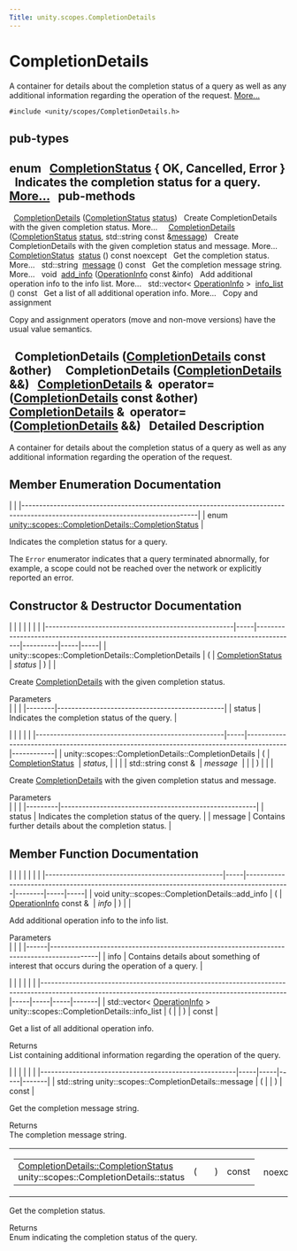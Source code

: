 ```yaml
---
Title: unity.scopes.CompletionDetails
---
```

        
CompletionDetails
=================

A container for details about the completion status of a query as well as any additional information regarding the operation of the request. [More...](#details)

`#include <unity/scopes/CompletionDetails.h>`

pub-types
-----------------------------------------

enum  
<a href="#a38cbf8502d92a411d1c6ac5d1bd6ee1c">CompletionStatus</a> { **OK**, **Cancelled**, **Error** }
 
Indicates the completion status for a query. [More...](#a38cbf8502d92a411d1c6ac5d1bd6ee1c)
 
pub-methods
------------------------------------------------------

 
<a href="#a7d7e63b4ef6a1286bfd9746efd58e926">CompletionDetails</a> (<a href="#a38cbf8502d92a411d1c6ac5d1bd6ee1c">CompletionStatus</a> <a href="#ad9fdc4fb9b50a64bf29b0427e48c8c07">status</a>)
 
Create CompletionDetails with the given completion status. More...
 
 
<a href="#af85a27d3c36fc776f234712dcb4da55c">CompletionDetails</a> (<a href="#a38cbf8502d92a411d1c6ac5d1bd6ee1c">CompletionStatus</a> <a href="#ad9fdc4fb9b50a64bf29b0427e48c8c07">status</a>, std::string const &<a href="#a08cb1da4948495694ef4f131e3f53bce">message</a>)
 
Create CompletionDetails with the given completion status and message. More...
 
<a href="#a38cbf8502d92a411d1c6ac5d1bd6ee1c">CompletionStatus</a> 
<a href="#ad9fdc4fb9b50a64bf29b0427e48c8c07">status</a> () const noexcept
 
Get the completion status. More...
 
std::string 
<a href="#a08cb1da4948495694ef4f131e3f53bce">message</a> () const
 
Get the completion message string. More...
 
void 
<a href="#af296751d26e25283e7287efaaf01878b">add_info</a> (<a href="unity.scopes.OperationInfo.md">OperationInfo</a> const &info)
 
Add additional operation info to the info list. More...
 
std::vector&lt; <a href="unity.scopes.OperationInfo.md">OperationInfo</a> &gt; 
<a href="#ad1d378fbd9600558920faafbe08e5f74">info_list</a> () const
 
Get a list of all additional operation info. More...
 
Copy and assignment

Copy and assignment operators (move and non-move versions) have the usual value semantics.

 
**CompletionDetails** (<a href="index.html">CompletionDetails</a> const &other)
 
 
**CompletionDetails** (<a href="index.html">CompletionDetails</a> &&)
 
<a href="index.html">CompletionDetails</a> & 
**operator=** (<a href="index.html">CompletionDetails</a> const &other)
 
<a href="index.html">CompletionDetails</a> & 
**operator=** (<a href="index.html">CompletionDetails</a> &&)
 
<span id="details"></span>
Detailed Description
--------------------

A container for details about the completion status of a query as well as any additional information regarding the operation of the request.

Member Enumeration Documentation
--------------------------------

<span id="a38cbf8502d92a411d1c6ac5d1bd6ee1c" class="anchor"></span>
|                                                                                                                               |
|-------------------------------------------------------------------------------------------------------------------------------|
| enum <a href="#a38cbf8502d92a411d1c6ac5d1bd6ee1c">unity::scopes::CompletionDetails::CompletionStatus</a> |

Indicates the completion status for a query.

The `Error` enumerator indicates that a query terminated abnormally, for example, a scope could not be reached over the network or explicitly reported an error.

Constructor & Destructor Documentation
--------------------------------------

<span id="a7d7e63b4ef6a1286bfd9746efd58e926" class="anchor"></span>
|                                                     |     |                                                                                         |          |     |     |
|-----------------------------------------------------|-----|-----------------------------------------------------------------------------------------|----------|-----|-----|
| unity::scopes::CompletionDetails::CompletionDetails | (   | <a href="#a38cbf8502d92a411d1c6ac5d1bd6ee1c">CompletionStatus</a>  | *status* | )   |     |

Create <a href="index.html" title="A container for details about the completion status of a query as well as any additional information ...">CompletionDetails</a> with the given completion status.

Parameters  
|        |                                               |
|--------|-----------------------------------------------|
| status | Indicates the completion status of the query. |

<span id="af85a27d3c36fc776f234712dcb4da55c" class="anchor"></span>
|                                                     |     |                                                                                         |            |
|-----------------------------------------------------|-----|-----------------------------------------------------------------------------------------|------------|
| unity::scopes::CompletionDetails::CompletionDetails | (   | <a href="#a38cbf8502d92a411d1c6ac5d1bd6ee1c">CompletionStatus</a>  | *status*,  |
|                                                     |     | std::string const &                                                                     | *message*  |
|                                                     | )   |                                                                                         |            |

Create <a href="index.html" title="A container for details about the completion status of a query as well as any additional information ...">CompletionDetails</a> with the given completion status and message.

Parameters  
|         |                                                       |
|---------|-------------------------------------------------------|
| status  | Indicates the completion status of the query.         |
| message | Contains further details about the completion status. |

Member Function Documentation
-----------------------------

<span id="af296751d26e25283e7287efaaf01878b" class="anchor"></span>
|                                                  |     |                                                                                          |        |     |     |
|--------------------------------------------------|-----|------------------------------------------------------------------------------------------|--------|-----|-----|
| void unity::scopes::CompletionDetails::add\_info | (   | <a href="unity.scopes.OperationInfo.md">OperationInfo</a> const &  | *info* | )   |     |

Add additional operation info to the info list.

Parameters  
|      |                                                                                           |
|------|-------------------------------------------------------------------------------------------|
| info | Contains details about something of interest that occurs during the operation of a query. |

<span id="ad1d378fbd9600558920faafbe08e5f74" class="anchor"></span>
|                                                                                                                                                   |     |     |     |       |
|---------------------------------------------------------------------------------------------------------------------------------------------------|-----|-----|-----|-------|
| std::vector&lt; <a href="unity.scopes.OperationInfo.md">OperationInfo</a> &gt; unity::scopes::CompletionDetails::info\_list | (   |     | )   | const |

Get a list of all additional operation info.

Returns  
List containing additional information regarding the operation of the query.

<span id="a08cb1da4948495694ef4f131e3f53bce" class="anchor"></span>
|                                                       |     |     |     |       |
|-------------------------------------------------------|-----|-----|-----|-------|
| std::string unity::scopes::CompletionDetails::message | (   |     | )   | const |

Get the completion message string.

Returns  
The completion message string.

<span id="ad9fdc4fb9b50a64bf29b0427e48c8c07" class="anchor"></span>
<table>
<colgroup>
<col width="50%" />
<col width="50%" />
</colgroup>
<tbody>
<tr class="odd">
<td><table>
<tbody>
<tr class="odd">
<td><a href="#a38cbf8502d92a411d1c6ac5d1bd6ee1c">CompletionDetails::CompletionStatus</a> unity::scopes::CompletionDetails::status</td>
<td>(</td>
<td></td>
<td>)</td>
<td>const</td>
</tr>
</tbody>
</table></td>
<td><span class="mlabels"><span class="mlabel">noexcept</span></span></td>
</tr>
</tbody>
</table>

Get the completion status.

Returns  
Enum indicating the completion status of the query.

